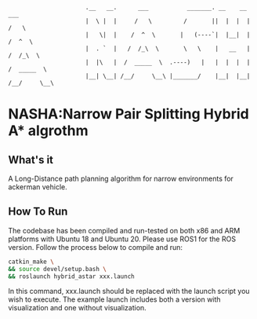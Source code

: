 ```
                      .__   __.      ___           _______. __    __       ___      
                      |  \ |  |     /   \         /       ||  |  |  |     /   \     
                      |   \|  |    /  ^  \       |   (----`|  |__|  |    /  ^  \    
                      |  . `  |   /  /_\  \       \   \    |   __   |   /  /_\  \   
                      |  |\   |  /  _____  \  .----)   |   |  |  |  |  /  _____  \  
                      |__| \__| /__/     \__\ |_______/    |__|  |__| /__/     \__\ 
```
# NASHA:Narrow Pair Splitting Hybrid A* algrothm
## What's it
A Long-Distance path planning algorithm for narrow environments for ackerman vehicle.
## How To Run
The codebase has been compiled and run-tested on both x86 and ARM platforms with Ubuntu 18 and Ubuntu 20. Please use ROS1 for the ROS version. Follow the process below to compile and run:

``` bash
catkin_make \
&& source devel/setup.bash \
&& roslaunch hybrid_astar xxx.launch
```

In this command, xxx.launch should be replaced with the launch script you wish to execute. The example launch includes both a version with visualization and one without visualization. 
